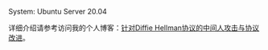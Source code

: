 System: Ubuntu Server 20.04

详细介绍请参考访问我的个人博客：[针对Diffie Hellman协议的中间人攻击与协议改进](https://littlecu.cn/posts/84ee37a4)。


